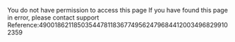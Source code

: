 You do not have permission to access this page If you have found this page in error, please contact support Reference:49001862118503544781183677495624796844120034968299102359